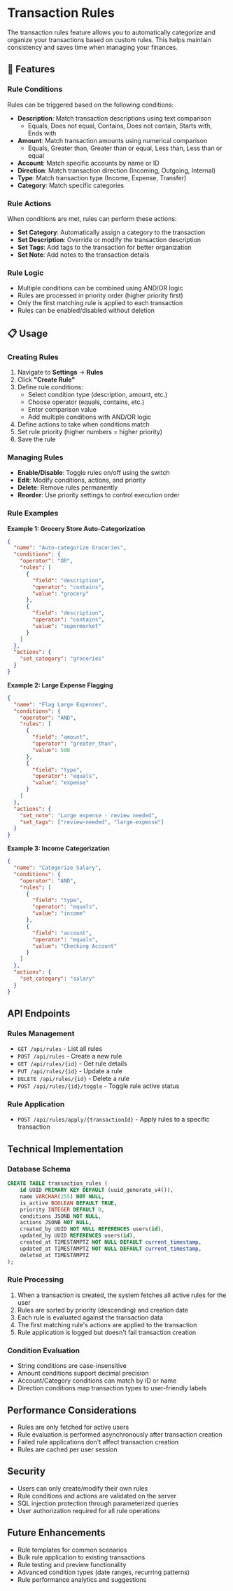# Transaction Rules

The transaction rules feature allows you to automatically categorize and organize your transactions based on custom rules. This helps maintain consistency and saves time when managing your finances.

## 🔧 Features

### Rule Conditions
Rules can be triggered based on the following conditions:

- **Description**: Match transaction descriptions using text comparison
  - Equals, Does not equal, Contains, Does not contain, Starts with, Ends with
- **Amount**: Match transaction amounts using numerical comparison
  - Equals, Greater than, Greater than or equal, Less than, Less than or equal
- **Account**: Match specific accounts by name or ID
- **Direction**: Match transaction direction (Incoming, Outgoing, Internal)
- **Type**: Match transaction type (Income, Expense, Transfer)
- **Category**: Match specific categories

### Rule Actions
When conditions are met, rules can perform these actions:

- **Set Category**: Automatically assign a category to the transaction
- **Set Description**: Override or modify the transaction description
- **Set Tags**: Add tags to the transaction for better organization
- **Set Note**: Add notes to the transaction details

### Rule Logic
- Multiple conditions can be combined using AND/OR logic
- Rules are processed in priority order (higher priority first)
- Only the first matching rule is applied to each transaction
- Rules can be enabled/disabled without deletion

## 📋 Usage

### Creating Rules

1. Navigate to **Settings** → **Rules**
2. Click **"Create Rule"**
3. Define rule conditions:
   - Select condition type (description, amount, etc.)
   - Choose operator (equals, contains, etc.)
   - Enter comparison value
   - Add multiple conditions with AND/OR logic
4. Define actions to take when conditions match
5. Set rule priority (higher numbers = higher priority)
6. Save the rule

### Managing Rules

- **Enable/Disable**: Toggle rules on/off using the switch
- **Edit**: Modify conditions, actions, and priority
- **Delete**: Remove rules permanently
- **Reorder**: Use priority settings to control execution order

### Rule Examples

**Example 1: Grocery Store Auto-Categorization**
```json
{
  "name": "Auto-categorize Groceries",
  "conditions": {
    "operator": "OR",
    "rules": [
      {
        "field": "description",
        "operator": "contains",
        "value": "grocery"
      },
      {
        "field": "description", 
        "operator": "contains",
        "value": "supermarket"
      }
    ]
  },
  "actions": {
    "set_category": "groceries"
  }
}
```

**Example 2: Large Expense Flagging**
```json
{
  "name": "Flag Large Expenses",
  "conditions": {
    "operator": "AND",
    "rules": [
      {
        "field": "amount",
        "operator": "greater_than",
        "value": 500
      },
      {
        "field": "type",
        "operator": "equals", 
        "value": "expense"
      }
    ]
  },
  "actions": {
    "set_note": "Large expense - review needed",
    "set_tags": ["review-needed", "large-expense"]
  }
}
```

**Example 3: Income Categorization**
```json
{
  "name": "Categorize Salary",
  "conditions": {
    "operator": "AND",
    "rules": [
      {
        "field": "type",
        "operator": "equals",
        "value": "income"
      },
      {
        "field": "account",
        "operator": "equals",
        "value": "Checking Account"
      }
    ]
  },
  "actions": {
    "set_category": "salary"
  }
}
```

## API Endpoints

### Rules Management
- `GET /api/rules` - List all rules
- `POST /api/rules` - Create a new rule
- `GET /api/rules/{id}` - Get rule details
- `PUT /api/rules/{id}` - Update a rule
- `DELETE /api/rules/{id}` - Delete a rule
- `POST /api/rules/{id}/toggle` - Toggle rule active status

### Rule Application
- `POST /api/rules/apply/{transactionId}` - Apply rules to a specific transaction

## Technical Implementation

### Database Schema
```sql
CREATE TABLE transaction_rules (
    id UUID PRIMARY KEY DEFAULT (uuid_generate_v4()),
    name VARCHAR(255) NOT NULL,
    is_active BOOLEAN DEFAULT TRUE,
    priority INTEGER DEFAULT 0,
    conditions JSONB NOT NULL,
    actions JSONB NOT NULL,
    created_by UUID NOT NULL REFERENCES users(id),
    updated_by UUID REFERENCES users(id),
    created_at TIMESTAMPTZ NOT NULL DEFAULT current_timestamp,
    updated_at TIMESTAMPTZ NOT NULL DEFAULT current_timestamp,
    deleted_at TIMESTAMPTZ
);
```

### Rule Processing
1. When a transaction is created, the system fetches all active rules for the user
2. Rules are sorted by priority (descending) and creation date
3. Each rule is evaluated against the transaction data
4. The first matching rule's actions are applied to the transaction
5. Rule application is logged but doesn't fail transaction creation

### Condition Evaluation
- String conditions are case-insensitive
- Amount conditions support decimal precision
- Account/Category conditions can match by ID or name
- Direction conditions map transaction types to user-friendly labels

## Performance Considerations

- Rules are only fetched for active users
- Rule evaluation is performed asynchronously after transaction creation
- Failed rule applications don't affect transaction creation
- Rules are cached per user session

## Security

- Users can only create/modify their own rules
- Rule conditions and actions are validated on the server
- SQL injection protection through parameterized queries
- User authorization required for all rule operations

## Future Enhancements

- Rule templates for common scenarios
- Bulk rule application to existing transactions
- Rule testing and preview functionality
- Advanced condition types (date ranges, recurring patterns)
- Rule performance analytics and suggestions
